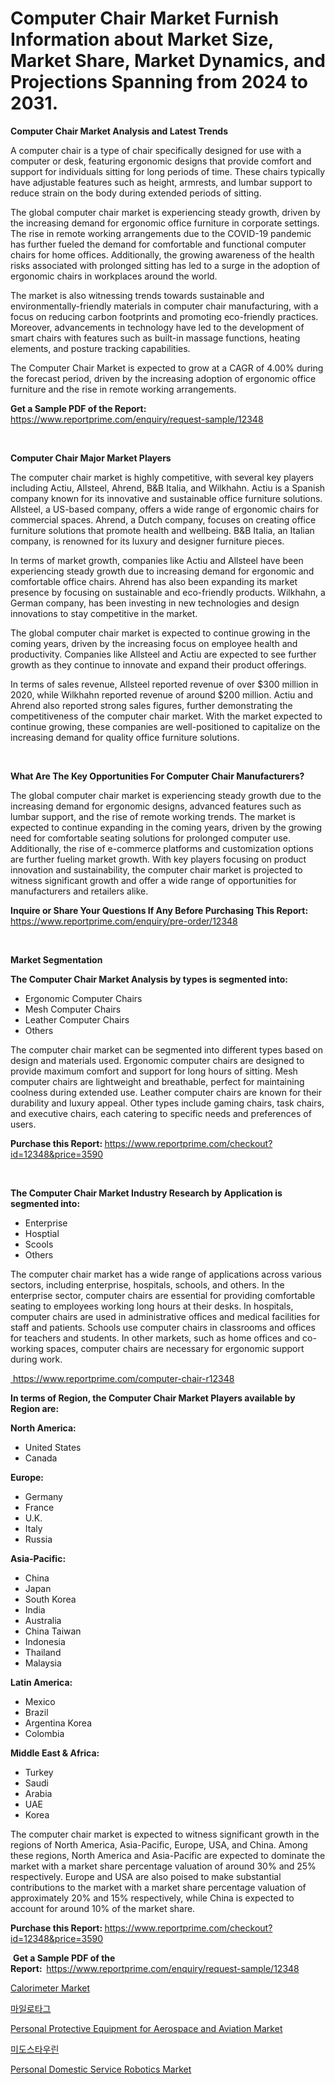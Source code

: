 <p><h1>Computer Chair Market Furnish Information about Market Size, Market Share, Market Dynamics, and Projections Spanning from 2024 to 2031.</h1></p><p><strong>Computer Chair Market Analysis and Latest Trends</strong></p>
<p><p>A computer chair is a type of chair specifically designed for use with a computer or desk, featuring ergonomic designs that provide comfort and support for individuals sitting for long periods of time. These chairs typically have adjustable features such as height, armrests, and lumbar support to reduce strain on the body during extended periods of sitting.</p><p>The global computer chair market is experiencing steady growth, driven by the increasing demand for ergonomic office furniture in corporate settings. The rise in remote working arrangements due to the COVID-19 pandemic has further fueled the demand for comfortable and functional computer chairs for home offices. Additionally, the growing awareness of the health risks associated with prolonged sitting has led to a surge in the adoption of ergonomic chairs in workplaces around the world.</p><p>The market is also witnessing trends towards sustainable and environmentally-friendly materials in computer chair manufacturing, with a focus on reducing carbon footprints and promoting eco-friendly practices. Moreover, advancements in technology have led to the development of smart chairs with features such as built-in massage functions, heating elements, and posture tracking capabilities.</p><p>The Computer Chair Market is expected to grow at a CAGR of 4.00% during the forecast period, driven by the increasing adoption of ergonomic office furniture and the rise in remote working arrangements.</p></p>
<p><strong>Get a Sample PDF of the Report:&nbsp;</strong> <a href="https://www.reportprime.com/enquiry/request-sample/12348">https://www.reportprime.com/enquiry/request-sample/12348</a></p>
<p>&nbsp;</p>
<p><strong>Computer Chair Major Market Players</strong></p>
<p><p>The computer chair market is highly competitive, with several key players including Actiu, Allsteel, Ahrend, B&B Italia, and Wilkhahn. Actiu is a Spanish company known for its innovative and sustainable office furniture solutions. Allsteel, a US-based company, offers a wide range of ergonomic chairs for commercial spaces. Ahrend, a Dutch company, focuses on creating office furniture solutions that promote health and wellbeing. B&B Italia, an Italian company, is renowned for its luxury and designer furniture pieces.</p><p>In terms of market growth, companies like Actiu and Allsteel have been experiencing steady growth due to increasing demand for ergonomic and comfortable office chairs. Ahrend has also been expanding its market presence by focusing on sustainable and eco-friendly products. Wilkhahn, a German company, has been investing in new technologies and design innovations to stay competitive in the market.</p><p>The global computer chair market is expected to continue growing in the coming years, driven by the increasing focus on employee health and productivity. Companies like Allsteel and Actiu are expected to see further growth as they continue to innovate and expand their product offerings.</p><p>In terms of sales revenue, Allsteel reported revenue of over $300 million in 2020, while Wilkhahn reported revenue of around $200 million. Actiu and Ahrend also reported strong sales figures, further demonstrating the competitiveness of the computer chair market. With the market expected to continue growing, these companies are well-positioned to capitalize on the increasing demand for quality office furniture solutions.</p></p>
<p>&nbsp;</p>
<p><strong>What Are The Key Opportunities For Computer Chair Manufacturers?</strong></p>
<p><p>The global computer chair market is experiencing steady growth due to the increasing demand for ergonomic designs, advanced features such as lumbar support, and the rise of remote working trends. The market is expected to continue expanding in the coming years, driven by the growing need for comfortable seating solutions for prolonged computer use. Additionally, the rise of e-commerce platforms and customization options are further fueling market growth. With key players focusing on product innovation and sustainability, the computer chair market is projected to witness significant growth and offer a wide range of opportunities for manufacturers and retailers alike.</p></p>
<p><strong>Inquire or Share Your Questions If Any Before Purchasing This Report:</strong> <a href="https://www.reportprime.com/enquiry/pre-order/12348">https://www.reportprime.com/enquiry/pre-order/12348</a></p>
<p>&nbsp;</p>
<p><strong>Market Segmentation</strong></p>
<p><strong>The Computer Chair Market Analysis by types is segmented into:</strong></p>
<p><ul><li>Ergonomic Computer Chairs</li><li>Mesh Computer Chairs</li><li>Leather Computer Chairs</li><li>Others</li></ul></p>
<p><p>The computer chair market can be segmented into different types based on design and materials used. Ergonomic computer chairs are designed to provide maximum comfort and support for long hours of sitting. Mesh computer chairs are lightweight and breathable, perfect for maintaining coolness during extended use. Leather computer chairs are known for their durability and luxury appeal. Other types include gaming chairs, task chairs, and executive chairs, each catering to specific needs and preferences of users.</p></p>
<p><strong>Purchase this Report:&nbsp;</strong><a href="https://www.reportprime.com/checkout?id=12348&price=3590">https://www.reportprime.com/checkout?id=12348&price=3590</a></p>
<p>&nbsp;</p>
<p><strong>The Computer Chair Market Industry Research by Application is segmented into:</strong></p>
<p><ul><li>Enterprise</li><li>Hosptial</li><li>Scools</li><li>Others</li></ul></p>
<p><p>The computer chair market has a wide range of applications across various sectors, including enterprise, hospitals, schools, and others. In the enterprise sector, computer chairs are essential for providing comfortable seating to employees working long hours at their desks. In hospitals, computer chairs are used in administrative offices and medical facilities for staff and patients. Schools use computer chairs in classrooms and offices for teachers and students. In other markets, such as home offices and co-working spaces, computer chairs are necessary for ergonomic support during work.</p></p>
<p><a href="https://www.reportprime.com/computer-chair-r12348">&nbsp;https://www.reportprime.com/computer-chair-r12348</a></p>
<p><strong>In terms of Region, the Computer Chair Market Players available by Region are:</strong></p>
<p>
    <p> <strong> North America: </strong>
        <ul>
            <li>United States</li>
            <li>Canada</li>
        </ul>
        </p> 
    <p> <strong> Europe: </strong>
        <ul>
            <li>Germany</li>
            <li>France</li>
            <li>U.K.</li>
            <li>Italy</li>
            <li>Russia</li>
        </ul>
        </p> 
    <p> <strong> Asia-Pacific: </strong>
        <ul>
            <li>China</li>
            <li>Japan</li>
            <li>South Korea</li>
            <li>India</li>
            <li>Australia</li>
            <li>China Taiwan</li>
            <li>Indonesia</li>
            <li>Thailand</li>
            <li>Malaysia</li>
        </ul>
        </p> 
    <p> <strong> Latin America: </strong>
        <ul>
            <li>Mexico</li>
            <li>Brazil</li>
            <li>Argentina Korea</li>
            <li>Colombia</li>
        </ul>
        </p> 
    <p> <strong> Middle East & Africa: </strong>
        <ul>
            <li>Turkey</li>
            <li>Saudi</li>
            <li>Arabia</li>
            <li>UAE</li>
            <li>Korea</li>
        </ul>
    </p>
    </p>
<p><p>The computer chair market is expected to witness significant growth in the regions of North America, Asia-Pacific, Europe, USA, and China. Among these regions, North America and Asia-Pacific are expected to dominate the market with a market share percentage valuation of around 30% and 25% respectively. Europe and USA are also poised to make substantial contributions to the market with a market share percentage valuation of approximately 20% and 15% respectively, while China is expected to account for around 10% of the market share.</p></p>
<p><strong>Purchase this Report: </strong><a href="https://www.reportprime.com/checkout?id=12348&price=3590">https://www.reportprime.com/checkout?id=12348&price=3590</a></p>
<p>&nbsp;<strong>Get a Sample PDF of the Report:&nbsp;&nbsp;</strong><a href="https://www.reportprime.com/enquiry/request-sample/12348">https://www.reportprime.com/enquiry/request-sample/12348</a></p>
<p><strong></strong></p>
<p><p><a href="https://issuu.com/reportprime-2/docs/calorimeter-market-size-2030.pptx">Calorimeter Market</a></p><p><a href="https://medium.com/@vallieemard2023/%EB%A7%88%EC%9D%B4%EB%A1%9C%ED%83%80%EA%B7%B8-%EC%8B%9C%EC%9E%A5-%EB%B6%84%EC%84%9D-%EB%B3%B4%EA%B3%A0%EC%84%9C-%EC%A7%80%EC%97%AD-%EC%9C%A0%ED%98%95-5mg-%ED%8F%B4-4-5mg-%ED%8F%B4-%EB%B0%8F-%EC%9D%91%EC%9A%A9-%EB%B6%84%EC%95%BC-%EB%B3%91%EC%9B%90-%EC%95%BD%EA%B5%AD-%EC%97%90-%EB%8C%80%ED%95%9C-%EA%B8%80%EB%A1%9C%EB%B2%8C-%ED%86%B5%EC%B0%B0-2024%EB%85%84%EB%B6%80%ED%84%B0-2031%EB%85%84%EA%B9%8C%EC%A7%80-465d41b26bfa">마일로타그</a></p><p><a href="https://medium.com/@daveblock12/global-personal-protective-equipment-for-aerospace-and-aviation-market-exploring-market-share-ca1a775d73fc">Personal Protective Equipment for Aerospace and Aviation Market</a></p><p><a href="https://medium.com/@vallieemard2023/%EA%B8%80%EB%A1%9C%EB%B2%8C-%EB%AF%B8%EB%8F%84%EC%8A%A4%ED%83%80%EB%A6%B0-%EC%8B%9C%EC%9E%A5%EC%9D%98-%EC%A2%85%ED%95%A9-%EB%B6%84%EC%84%9D-%EC%84%B1%EC%9E%A5-%EB%8F%99%ED%96%A5-%EB%B0%8F-%EC%8B%9C%EC%9E%A5-%EC%98%88%EC%B8%A1-2024-2031-a9d435a19080">미도스타우린</a></p><p><a href="https://medium.com/@daveblock12/personal-domestic-service-robotics-market-size-is-growing-at-cagr-of-11-and-this-report-covers-75e367e650cc">Personal Domestic Service Robotics Market</a></p></p>